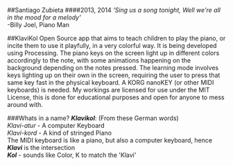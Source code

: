 ##Santiago Zubieta
####2013, 2014
*'Sing us a song tonight, Well we're all in the mood for a melody'*  
-Billy Joel, Piano Man

##KlaviKol
Open Source app that aims to teach children to play the piano, or incite them to use it playfully, in a very colorful way. It is being developed using Processing. The piano keys on the screen light up in different colors accordingly to the note, with some animations happening on the background depending on the notes pressed. The learning mode involves keys lighting up on their own in the screen, requiring the user to press that same key fast in the physical keyboard. A KORG nanoKEY (or other MIDI keyboards) is needed. My workings are licensed for use under the MIT License, this is done for educational purposes and open for anyone to mess around with.

###Whats in a name?
_**Klavikol**_: (From these German words)  
*Klavi-atur* - A computer Keyboard  
*Klavi-kord* - A kind of stringed Piano  
The MIDI keyboard is like a piano, but also a computer keyboard, hence _**Klavi**_ is the intersection  
_**Kol**_ - sounds like Color, K to match the 'Klavi'
